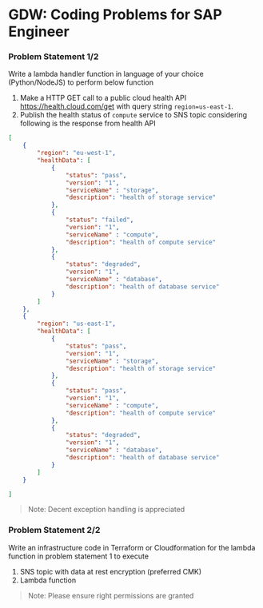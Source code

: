 # GDW: Coding Problems for SAP Engineer

### Problem Statement 1/2

Write a lambda handler function in language of your choice (Python/NodeJS) to perform below function

1. Make a HTTP GET call to a public cloud health API https://health.cloud.com/get with query string `region=us-east-1`.
2. Publish the health status of `compute` service to SNS topic considering following is the response from health API

```json
[
	{
		"region": "eu-west-1",
		"healthData": [
		    {
				"status": "pass",
				"version": "1",
				"serviceName" : "storage",
				"description": "health of storage service"
			},
			{
				"status": "failed", 
				"version": "1", 
				"serviceName" : "compute",
				"description": "health of compute service"
			},
			{
				"status": "degraded", 
				"version": "1", 
				"serviceName" : "database",
				"description": "health of database service"
			}
		]
	},
	{
		"region": "us-east-1",
		"healthData": [
		    {
				"status": "pass", 
				"version": "1", 
				"serviceName" : "storage",
				"description": "health of storage service"
			},
			{
				"status": "pass", 
				"version": "1", 
				"serviceName" : "compute",
				"description": "health of compute service"
			},
			{
				"status": "degraded", 
				"version": "1", 
				"serviceName" : "database",
				"description": "health of database service"
			}
		]
	}

]
```

> Note: Decent exception handling is appreciated

### Problem Statement 2/2

Write an infrastructure code in Terraform or Cloudformation for the lambda function in problem statement 1 to execute

1. SNS topic with data at rest encryption (preferred CMK)
2. Lambda function

>Note: Please ensure right permissions are granted

